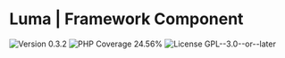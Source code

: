 # Luma | Framework Component

<div>
<!-- Version Badge -->
<img src="https://img.shields.io/badge/Version-0.3.2-blue" alt="Version 0.3.2">
<!-- PHP Coverage Badge -->
<img src="https://img.shields.io/badge/PHP Coverage-24.56%25-red" alt="PHP Coverage 24.56%">
<!-- License Badge -->
<img src="https://img.shields.io/badge/License-GPL--3.0--or--later-34ad9b" alt="License GPL--3.0--or--later">
</div>